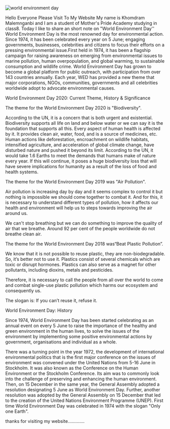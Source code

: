 ![world environment day](https://www.google.com/url?sa=i&url=https%3A%2F%2Fwww.financialexpress.com%2Findia-news%2Fworld-environment-day-2018-india-is-global-host-check-out-theme-slogan-logo-and-activities%2F1193828%2F&psig=AOvVaw3MsbwUsBCpndZgkyLrpTet&ust=1591451946036000&source=images&cd=vfe&ved=0CAIQjRxqFwoTCNDnpPDq6ukCFQAAAAAdAAAAABAN)

Hello Everyone
Please Visit To My Website
My name is Khomdram Malemnganbi and I am a student of Mother's Pride Academy studying in class8.
Today I like to share an short note on "World Environment Day'' 
World Environment Day is the most renowned day for environmental action. Since 1974, it has been celebrated every year on 5 June; engaging governments, businesses, celebrities and citizens to focus their efforts on a pressing environmental issue.First held in 1974, it has been a flagship campaign for raising awareness on emerging from environmental issues to marine pollution, human overpopulation, and global warming, to sustainable consumption and wildlife crime. World Environment Day has grown to become a global platform for public outreach, with participation from over 143 countries annually. Each year, WED has provided a new theme that major corporations, NGOs, communities, governments and all celebrities worldwide adopt to advocate environmental causes.



World Environment Day 2020: Current Theme, History & Significance

The theme for the World Environment Day 2020 is "Biodiversity". 

According to the UN, it is a concern that is both urgent and existential. Biodiversity supports all life on land and below water or we can say it is the foundation that supports all this. Every aspect of human health is affected by it. It provides clean air, water, food, and is a source of medicines, etc. Human actions like deforestation, encroachment on wildlife habitats, intensified agriculture, and acceleration of global climate change, have disturbed nature and pushed it beyond its limit. According to the UN, it would take 1.6 Earths to meet the demands that humans make of nature every year. If this will continue,  it poses a huge biodiversity loss that will have severe implications for humanity as a result of the loss of food and health systems.

The theme for the World Environment Day 2019 was "Air Pollution".

Air pollution is increasing day by day and it seems complex to control it but nothing is impossible we should come together to combat it. And for this, it is necessary to understand different types of pollution, how it affects our health and environment will help us to steps towards improving the air around us.

We can't stop breathing but we can do something to improve the quality of air that we breathe. Around 92 per cent of the people worldwide do not breathe clean air.

The theme for the World Environment Day 2018 was“Beat Plastic Pollution”.

We know that it is not possible to reuse plastic, they are non-biodegradable. So, it’s better not to use it. Plastics consist of several chemicals which are toxic or disrupt hormones. Plastics can also serve as a magnet for other pollutants, including dioxins, metals and pesticides.

Therefore, it is necessary to call the people from all over the world to come and combat single-use plastic pollution which harms our ecosystem and consequently us.

The slogan is: If you can’t reuse it, refuse it.

World Environment Day: History

Since 1974, World Environment Day has been started celebrating as an annual event on every 5 June to raise the importance of the healthy and green environment in the human lives, to solve the issues of the environment by implementing some positive environmental actions by government, organisations and individual as a whole.

There was a turning point in the year 1972, the development of international environmental politics that is the first major conference on the issues of environment was convened under the United Nations from 5-16 June in Stockholm. It was also known as the Conference on the Human Environment or the Stockholm Conference. Its aim was to commonly look into the challenge of preserving and enhancing the human environment. Then, on 15 December in the same year, the General Assembly adopted a resolution designating 5 June as World Environment Day. Further, another resolution was adopted by the General Assembly on 15 December that led to the creation of the United Nations Environment Programme (UNEP). First time World Environment Day was celebrated in 1974 with the slogan "Only one Earth".

thanks for visiting my website.............
